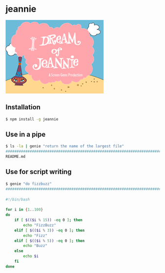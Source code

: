 # jeannie

![I Dream of Jeannie](jeannie.png)

## Installation

```bash
$ npm install -g jeannie
```

## Use in a pipe

```bash
$ ls -la | genie "return the name of the largest file"
######################################################################## 100.0%
README.md
```

## Use for script writing

```bash
$ genie "do fizzbuzz"
######################################################################## 100.0%

#!/bin/bash

for i in {1..100}
do
    if [ $(($i % 15)) -eq 0 ]; then
        echo "FizzBuzz"
    elif [ $(($i % 3)) -eq 0 ]; then
        echo "Fizz"
    elif [ $(($i % 5)) -eq 0 ]; then
        echo "Buzz"
    else
        echo $i
    fi
done
```
